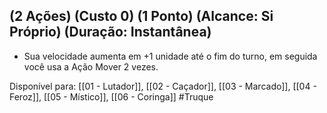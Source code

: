 ## (2 Ações) (Custo 0) (1 Ponto) (Alcance: Si Próprio) (Duração: Instantânea)

 - Sua velocidade aumenta em +1 unidade até o fim do turno, em seguida você usa a Ação Mover 2 vezes.

Disponível para: [[01 - Lutador]], [[02 - Caçador]], [[03 - Marcado]], [[04 - Feroz]], [[05 - Místico]], [[06 - Coringa]]
#Truque